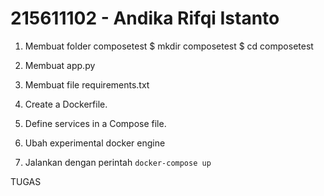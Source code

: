 # 215611102 - Andika Rifqi Istanto

1.	Membuat folder composetest
$ mkdir composetest
$ cd composetest
 
2.	Membuat app.py
 
3.	Membuat file requirements.txt
 
4.	Create a Dockerfile.


5.	Define services in a Compose file.
 	
6.	Ubah experimental docker engine  
 
7.	Jalankan dengan perintah `docker-compose up`
 
TUGAS

 
